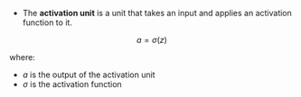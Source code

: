 - The **activation unit** is a unit that takes an input and applies an activation function to it.

$$
a = \sigma(z)
$$

where:
- $a$ is the output of the activation unit
- $\sigma$ is the activation function
